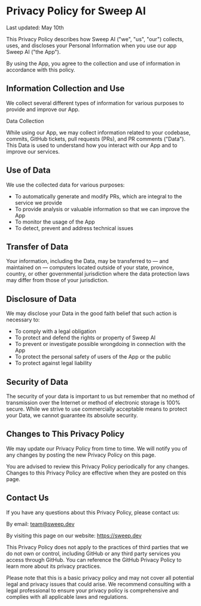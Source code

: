 # Privacy Policy for Sweep AI

Last updated: May 10th

This Privacy Policy describes how Sweep AI ("we", "us", "our") collects, uses, and discloses your Personal Information when you use our app Sweep AI ("the App").

By using the App, you agree to the collection and use of information in accordance with this policy.

## Information Collection and Use

We collect several different types of information for various purposes to provide and improve our App.

Data Collection

While using our App, we may collect information related to your codebase, commits, GitHub tickets, pull requests (PRs), and PR comments ("Data"). This Data is used to understand how you interact with our App and to improve our services.

## Use of Data

We use the collected data for various purposes:

* To automatically generate and modify PRs, which are integral to the service we provide
* To provide analysis or valuable information so that we can improve the App
* To monitor the usage of the App
* To detect, prevent and address technical issues

## Transfer of Data

Your information, including the Data, may be transferred to — and maintained on — computers located outside of your state, province, country, or other governmental jurisdiction where the data protection laws may differ from those of your jurisdiction.

## Disclosure of Data

We may disclose your Data in the good faith belief that such action is necessary to:

* To comply with a legal obligation
* To protect and defend the rights or property of Sweep AI
* To prevent or investigate possible wrongdoing in connection with the App
* To protect the personal safety of users of the App or the public
* To protect against legal liability

## Security of Data

The security of your data is important to us but remember that no method of transmission over the Internet or method of electronic storage is 100% secure. While we strive to use commercially acceptable means to protect your Data, we cannot guarantee its absolute security.

## Changes to This Privacy Policy

We may update our Privacy Policy from time to time. We will notify you of any changes by posting the new Privacy Policy on this page.

You are advised to review this Privacy Policy periodically for any changes. Changes to this Privacy Policy are effective when they are posted on this page.

## Contact Us

If you have any questions about this Privacy Policy, please contact us:

By email: team@sweep.dev

By visiting this page on our website: https://sweep.dev

This Privacy Policy does not apply to the practices of third parties that we do not own or control, including GitHub or any third party services you access through GitHub. You can reference the GitHub Privacy Policy to learn more about its privacy practices.

Please note that this is a basic privacy policy and may not cover all potential legal and privacy issues that could arise. We recommend consulting with a legal professional to ensure your privacy policy is comprehensive and complies with all applicable laws and regulations.
